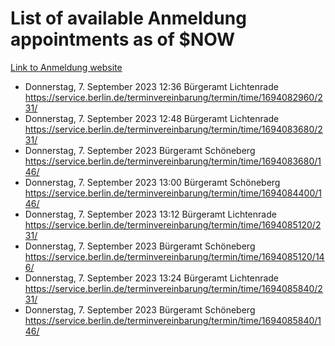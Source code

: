 # List of available Anmeldung appointments as of $NOW
[Link to Anmeldung website](https://service.berlin.de/terminvereinbarung/termin/tag.php?termin=1&anliegen[]=120686&dienstleisterlist=122210,122217,327316,122219,327312,122227,327314,122231,327346,122243,327348,122254,122252,329742,122260,329745,122262,329748,122271,327278,122273,327274,122277,327276,330436,122280,327294,122282,327290,122284,327292,122291,327270,122285,327266,122286,327264,122296,327268,150230,329760,122297,327286,122294,327284,122312,329763,122314,329775,122304,327330,122311,327334,122309,327332,317869,122281,327352,122279,329772,122283,122276,327324,122274,327326,122267,329766,122246,327318,122251,327320,122257,327322,122208,327298,122226,327300&herkunft=http%3A%2F%2Fservice.berlin.de%2Fdienstleistung%2F120686%2F)
- Donnerstag, 7. September 2023 12:36 Bürgeramt Lichtenrade https://service.berlin.de/terminvereinbarung/termin/time/1694082960/231/
- Donnerstag, 7. September 2023 12:48 Bürgeramt Lichtenrade https://service.berlin.de/terminvereinbarung/termin/time/1694083680/231/
- Donnerstag, 7. September 2023  Bürgeramt Schöneberg https://service.berlin.de/terminvereinbarung/termin/time/1694083680/146/
- Donnerstag, 7. September 2023 13:00 Bürgeramt Schöneberg https://service.berlin.de/terminvereinbarung/termin/time/1694084400/146/
- Donnerstag, 7. September 2023 13:12 Bürgeramt Lichtenrade https://service.berlin.de/terminvereinbarung/termin/time/1694085120/231/
- Donnerstag, 7. September 2023  Bürgeramt Schöneberg https://service.berlin.de/terminvereinbarung/termin/time/1694085120/146/
- Donnerstag, 7. September 2023 13:24 Bürgeramt Lichtenrade https://service.berlin.de/terminvereinbarung/termin/time/1694085840/231/
- Donnerstag, 7. September 2023  Bürgeramt Schöneberg https://service.berlin.de/terminvereinbarung/termin/time/1694085840/146/
